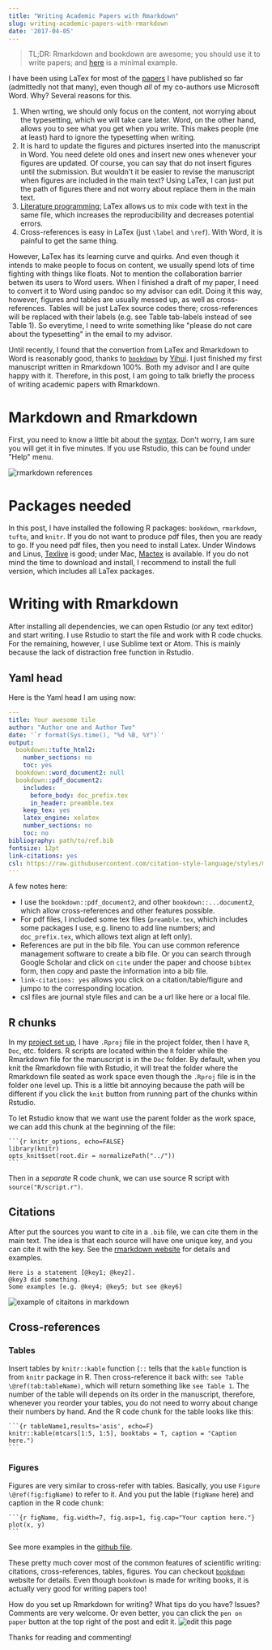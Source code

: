 ```yaml
---
title: "Writing Academic Papers with Rmarkdown"
slug: writing-academic-papers-with-rmarkdown
date: '2017-04-05'
---
```


> TL;DR: Rmarkdown and bookdown are awesome; you should use it to write papers; and [here](https://github.com/daijiang/workflow_demo) is a minimal example.

I have been using LaTex for most of the [papers](/resume) I have published so far (admittedly not that many), even though *all* of my co-authors use Microsoft Word. Why? Several reasons for this. 

1. When wrting, we should only focus on the content, not worrying about the typesetting, which we will take care later. Word, on the other hand, allows you to see what you get when you write. This makes people (me at least) hard to ignore the typesetting when writing. 
2. It is hard to update the figures and pictures inserted into the manuscript in Word. You need delete old ones and insert new ones whenever your figures are updated. Of course, you can say that do not insert figures until the submission. But wouldn't it be easier to revise the manuscript when figures are included in the main text? Using LaTex, I can just put the path of figures there and not worry about replace them in the main text.
3. [Literature programming:](https://en.wikipedia.org/wiki/Literate_programming) LaTex allows us to mix code with text in the same file, which increases the reproducibility and decreases potential errors.
4. Cross-references is easy in LaTex (just `\label` and `\ref`). With Word, it is painful to get the same thing.

However, LaTex has its learning curve and quirks. And even though it intends to make people to focus on content, we usually spend lots of time fighting with things like floats. Not to mention the collaboration barrier betwen its users to Word users. When I finished a draft of my paper, I need to convert it to Word using pandoc so my advisor can edit. Doing it this way, however, figures and tables are usually messed up, as well as cross-references. Tables will be just LaTex source codes there; cross-references will be replaced with their labels (e.g. see Table tab-labels instead of see Table 1). So everytime, I need to write something like "please do not care about the typesetting" in the email to my advisor.

Until recently, I found that the convertion from LaTex and Rmarkdown to Word is reasonably good, thanks to [`bookdown`](https://bookdown.org/yihui/bookdown/) by [Yihui](www.yihui.name). I just finished my first manuscript written in Rmarkdown 100%. Both my advisor and I are quite happy with it. Therefore, in this post, I am going to talk briefly the process of writing academic papers with Rmarkdown.

# Markdown and Rmarkdown

First, you need to know a little bit about the [syntax](https://www.rstudio.com/wp-content/uploads/2015/03/rmarkdown-reference.pdf). Don't worry, I am sure you will get it in five minutes. If you use Rstudio, this can be found under "Help" menu.

![rmarkdown references](https://i.imgur.com/U8RHPbm.png)

# Packages needed

In this post, I have installed the following R packages: `bookdown`, `rmarkdown`, `tufte`, and `knitr`. If you do not want to produce pdf files, then you are ready to go. If you need pdf files, then you need to install Latex. Under Windows and Linus, [Texlive](https://www.tug.org/texlive/) is good; under Mac, [Mactex](http://www.tug.org/mactex/) is available. If you do not mind the time to download and install, I recommend to install the full version, which includes all LaTex packages.

# Writing with Rmarkdown

After installing all dependencies, we can open Rstudio (or any text editor) and start writing. I use Rstudio to start the file and work with R code chucks. For the remaining, however, I use Sublime text or Atom. This is mainly because the lack of distraction free function in Rstudio.

## Yaml head

Here is the Yaml head I am using now:

```yaml
---
title: Your awesome tile
author: "Author one and Author Two"
date: '`r format(Sys.time(), "%d %B, %Y")`'
output:
  bookdown::tufte_html2:
    number_sections: no
    toc: yes
  bookdown::word_document2: null
  bookdown::pdf_document2:
    includes:
      before_body: doc_prefix.tex
      in_header: preamble.tex
    keep_tex: yes
    latex_engine: xelatex
    number_sections: no
    toc: no
bibliography: path/to/ref.bib
fontsize: 12pt
link-citations: yes
csl: https://raw.githubusercontent.com/citation-style-language/styles/master/global-ecology-and-biogeography.csl
---
```

A few notes here:

- I use the `bookdown::pdf_document2`, and other `bookdown::...document2`, which allow cross-references and other features possible.
- For pdf files, I included some tex files (`preamble.tex`, which includes some packages I use, e.g. lineno to add line numbers; and `doc_prefix.tex`, which allows text align at left only).
- References are put in the bib file. You can use common reference management software to create a bib file. Or you can search through Google Scholar and click on `cite` under the paper and choose `bibtex` form, then copy and paste the information into a bib file.
- `link-citations: yes` allows you click on a citation/table/figure and jumpo to the corresponding location.
- csl files are journal style files and can be a url like here or a local file.

## R chunks

In my [project set up](https://github.com/daijiang/workflow_demo), I have `.Rproj` file in the project folder, then I have `R`, `Doc`, etc. folders. R scripts are located within the `R` folder while the Rmarkdown file for the manuscript is in the `Doc` folder. By default, when you knit the Rmarkdown file with Rstudio, it will treat the folder where the Rmarkdown file seated as work space even though the `.Rproj` file is in the folder one level up. This is a little bit annoying because the path will be different if you click the `knit` button from running part of the chunks within Rstudio.

To let Rstudio know that we want use the parent folder as the work space, we can add this chunk at the beginning of the file:

    ```{r knitr_options, echo=FALSE}
    library(knitr)
    opts_knit$set(root.dir = normalizePath("../"))
    ```

Then in a *separate* R code chunk, we can use source R script with `source("R/script.r")`.

## Citations

After put the sources you want to cite in a `.bib` file, we can cite them in the main text. The idea is that each source will have one unique key, and you can cite it with the key. See the [rmarkdown website](http://rmarkdown.rstudio.com/authoring_bibliographies_and_citations.html) for details and examples. 

```
Here is a statement [@key1; @key2].
@key3 did something.
Some examples [e.g. @key4; @key5; but see @key6]
```

![example of citaitons in markdown](https://i.imgur.com/EbKvlDr.png)

## Cross-references

### Tables

Insert tables by `knitr::kable` function (`::` tells that the `kable` function is from `knitr` package in R. Then cross-reference it back with: `see Table \@ref(tab:tableName)`, which will return something like `see Table 1`. The number of the table will depends on its order in the manuscript, therefore, whenever you reorder your tables, you do not need to worry about change their numbers by hand. And the R code chunk for the table looks like this:

    ```{r tableName1,results='asis', echo=F}
    knitr::kable(mtcars[1:5, 1:5], booktabs = T, caption = "Caption here.")
    ```

### Figures

Figures are very similar to cross-refer with tables. Basically, you use `Figure \@ref(fig:figName)` to refer to it. And you put the lable (`figName` here) and caption in the R code chunk:

    ```{r figName, fig.width=7, fig.asp=1, fig.cap="Your caption here."}
    plot(x, y)
    ```

See more examples in the [github file](https://github.com/daijiang/workflow_demo/blob/master/Doc/ms.Rmd).


These pretty much cover most of the common features of scientific writing: citations, cross-references, tables, figures. You can checkout [`bookdown`](https://bookdown.org/yihui/bookdown/) website for details. Even though `bookdown` is made for writing books, it is actually very good for writing papers too!

How do you set up Rmarkdown for writing? What tips do you have? Issues? Comments are very welcome. Or even better, you can click the `pen on paper` button at the top right of the post and edit it.
![edit this page](https://i.imgur.com/INZSdHa.png?1)

Thanks for reading and commenting!
